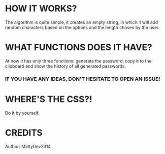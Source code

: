 # HOW IT WORKS?

The algorithm is quite simple, it creates an empty string, in which it will add random characters based on the options and the length chosen by the user.

# WHAT FUNCTIONS DOES IT HAVE?

At now it has only three functions: generate the password, copy it to the clipboard and show the history of all generated passwords.

### IF YOU HAVE ANY IDEAS, DON'T HESITATE TO OPEN AN ISSUE!

# WHERE'S THE CSS?!

Do it by yourself.

# CREDITS

Author: MattyDev2314
